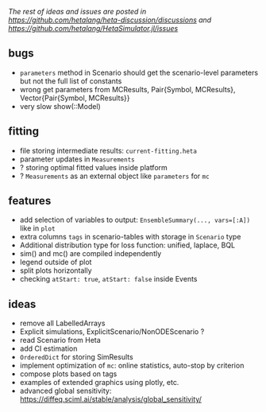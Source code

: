 _The rest of ideas and issues are posted in https://github.com/hetalang/heta-discussion/discussions and https://github.com/hetalang/HetaSimulator.jl/issues_

## bugs

- `parameters` method in Scenario should get the scenario-level parameters but not the full list of constants
- wrong get parameters from MCResults, Pair{Symbol, MCResults}, Vector{Pair{Symbol, MCResults}}
- very slow show(::Model)

## fitting

- file storing intermediate results: `current-fitting.heta`
- parameter updates in `Measurements`
- ? storing optimal fitted values inside platform
- ? `Measurements` as an external object like `parameters` for `mc`

## features

- add selection of variables to output: `EnsembleSummary(..., vars=[:A])` like in `plot`
- extra columns `tags` in scenario-tables with storage in `Scenario` type
- Additional distribution type for loss function: unified, laplace, BQL
- sim() and mc() are compiled independently
- legend outside of plot
- split plots horizontally
- checking `atStart: true`, `atStart: false` inside Events

## ideas

- remove all LabelledArrays
- Explicit simulations, ExplicitScenario/NonODEScenario ?
- read Scenario from Heta
- add CI estimation
- `OrderedDict` for storing SimResults
- implement optimization of `mc`: online statistics, auto-stop by criterion
- compose plots based on tags
- examples of extended graphics using plotly, etc.
- advanced global sensitivity: https://diffeq.sciml.ai/stable/analysis/global_sensitivity/
